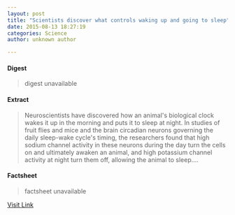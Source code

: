 ```yaml
---
layout: post
title: "Scientists discover what controls waking up and going to sleep"
date: 2015-08-13 18:27:19
categories: Science
author: unknown author

---
```



#### Digest
>digest unavailable

#### Extract
>Neuroscientists have discovered how an animal's biological clock wakes it up in the morning and puts it to sleep at night. In studies of fruit flies and mice and the brain circadian neurons governing the daily sleep-wake cycle's timing, the researchers found that high sodium channel activity in these neurons during the day turn the cells on and ultimately awaken an animal, and high potassium channel activity at night turn them off, allowing the animal to sleep....

#### Factsheet
>factsheet unavailable

[Visit Link](http://www.sciencedaily.com/releases/2015/08/150813142719.htm)


